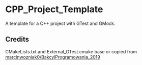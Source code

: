 # CPP_Project_Template
A template for a C++ project with GTest and GMock.

## Credits
CMakeLists.txt and External_GTest.cmake base or copied from [marcinwozniak0/BakcylProgramowania_2019](https://github.com/marcinwozniak0/BakcylProgramowania_2019)
